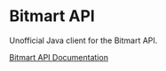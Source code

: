 # Bitmart API

Unofficial Java client for the Bitmart API.

[Bitmart API Documentation](https://developer-pro.bitmart.com/en/spot)
